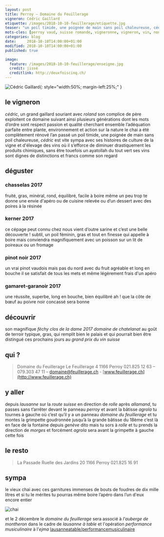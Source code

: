 ```yaml
---
layout: post
title: Perroy — Domaine du Feuillerage
vigneron: Cédric Gaillard
etiquette: /images/2018-10-10-feuillerage/etiquette.jpg
teaser: "un poil timide, une poignée de main sans poil chaleureuse, cédric est vite sympa avec ses histoires de vins"
mots-cles: [perroy vaud, suisse romande, vigneronne, vigneron, vin, non filtré, cépage, cave, bouteille, terroir, degustation, 5dl, 7dl, 50cl, 70cl, 75cl]
categories: blog
date:     2018-10-10T14:00:00+01:00
modified: 2018-10-10T14:00:00+01:00
published: true

image:
  feature: /images/2018-10-10-feuillerage/enseigne.jpg
  credit: jissé
  creditlink: http://deuxfoiscinq.ch/
---
```


![Cédric Gaillard][i1]{: style="width:50%; margin-left:25%;" }

[i1]: ../../images/2018-10-10-feuillerage/vigneron.jpg

## le vigneron
*cédric*, un grand gaillard souriant avec *roland* son complice de père exploitent ce domaine suivant ainsi plusieurs générations dont les mots d’ordre sont respect passion et qualité
cherchant ensemble l’adéquation parfaite entre plante, environnement et action sur la nature
le chai a été complètement rénové l’an passé
un poil timide, une poignée de main sans poil chaleureuse, *cédric* est vite sympa avec ses histoires de culture de la vigne et d'élevage des vins où il s’efforce de diminuer drastiquement les produits chimiques, sans être touefois un ayatollah du tout vert
ses vins sont dignes de distinctions et francs comme son regard

## déguster
### chasselas 2017
fruité, gras, minéral, rond, équilibré, facile à boire même un peu trop
te donne une envie d'apéro ou de cuisine relevée ou d’un dessert avec des poires à la résinée

### kerner 2017
ce cépage peut connu chez nous vient d’outre sarine
et c’est une belle découverte ! subtil, un poil féminin, gras et tout en finesse
qui appelle à boire mais conviendra magnifiquement avec un poisson sur un lit de poireaux ou un fromage

### pinot noir 2017
un vrai pinot vaudois mais pas du nord avec du fruit
agréable et long en bouche il se satisfait de tous les mets et même légèrement frais d'un apéro

### gamaret-garanoir 2017
une réussite, superbe, long en bouche, bien équilibré
ah ! que la côte de bœuf au poivre noir concassé sera bonne

## découvrir
son magnifique *féchy clos de la dame 2017 domaine de chatelanat*
au goût de terroir typique, gras, qui remplit bien le palais et qui pourrait bien être distingué ces prochains jours au *grand prix du vin suisse*

## qui ?
> Domaine du Feuillerage
> Le Feuillerage 4
> 1166 Perroy
> 021.825 12 63 – 079.303 47 11 – [domaine@feuillerage.ch](mailto:domaine@feuillerage.ch) - [www.feuillerage.ch](http://www.feuillerage.ch)

## y aller
depuis *lausanne* sur la *route suisse* en direction de *rolle* après *allamand*, tu passes sans t’arrêter devant le panneau *perroy* et avant la bâtisse *agrola* tu tournes à gauche où c’est qu’il y a un panneau *domaine du feuillerage* et tu montes la grimpette goudronnée jusqu’à la grande bâtisse du 18ème
c’est là en face de la fontaine
depuis *genève* dito mais tu sors à *rolle* et tu prends la direction de *morges* et forcément *agrola* sera avant la grimpette à gauche cette fois

## le resto
> La Passade
> Ruelle des Jardins 20
> 1166 Perroy
> 021.825 16 91

## sympa
le vieux chai avec ces garnitures immenses de bouts de foudres de dix mille litres et si tu le mérites tu pourras même boire l’apéro dans l’un d'eux encore entier

![chai][i2]

[i2]: ../../images/2018-10-10-feuillerage/chai.jpg

et le 2 décembre le *domaine du feuillerage* sera associé à *l'auberge de montheron* dans le cadre de *lausanne à table* et l'opération *performance musiculinaire* à l'*ejma* [lausanneatable/performancemusiculinaire](mailto:lausanneatable/performancemusiculinaire)
